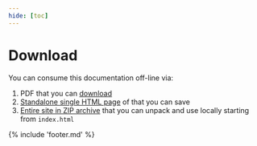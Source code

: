 ```yaml
---
hide: [toc]
---
```


# Download

You can consume this documentation off-line via:

1. PDF that you can [download](docs.pdf)
2. [Standalone single HTML page](docs.html) of that you can save
1. [Entire site in ZIP archive](docs.zip) that you can unpack and use locally starting from `index.html`

{% include 'footer.md' %}

